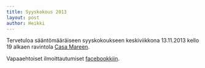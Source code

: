 ```yaml
---
title: Syyskokous 2013
layout: post
author: Heikki
---
```


Tervetuloa sääntömääräiseen syyskokoukseen keskiviikkona 13.11.2013 kello 19 alkaen ravintola [Casa Mareen](http://www.ravintolacasamare.com/).

Vapaaehtoiset ilmoittautumiset [facebookkiin](https://www.facebook.com/events/1404495363118666/).
